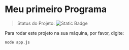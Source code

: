 <h1> Meu primeiro Programa </h1>

> Status do Projeto: ![Static Badge](https://img.shields.io/badge/STATUS-DESENVOLVIMENTO-white)

Para rodar este projeto na sua máquina, por favor, digite:

```
node app.js
```
